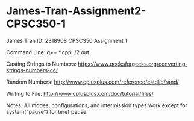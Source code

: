 # James-Tran-Assignment2-CPSC350-1

James Tran ID: 2318908 CPSC350 Assignment 1

Command Line: g++ *.cpp ./2.out

Casting Strings to Numbers:
https://www.geeksforgeeks.org/converting-strings-numbers-cc/

Random Numbers:
http://www.cplusplus.com/reference/cstdlib/rand/

Writing to File:
http://www.cplusplus.com/doc/tutorial/files/

Notes:
All modes, configurations, and intermission types work except for system("pause") for brief pause
